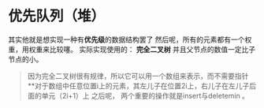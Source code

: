 # 优先队列（堆）

其实他就是想实现一种有**优先级**的数据结构罢了
然后呢，所有的元素都有一个权重，用权重来比较噻。
实际实现使用的：
**完全二叉树**
并且父节点的数值一定比子节点的小。
>因为完全二叉树很有规律，所以它可以用一个数组来表示，而不需要指针
**对于数组中任意位置i上的元素，其左儿子在位置2i上，右儿子在左儿子后面的单元（2i+1）上
之后呢，
两个重要的操作就是insert与deletemin
。


